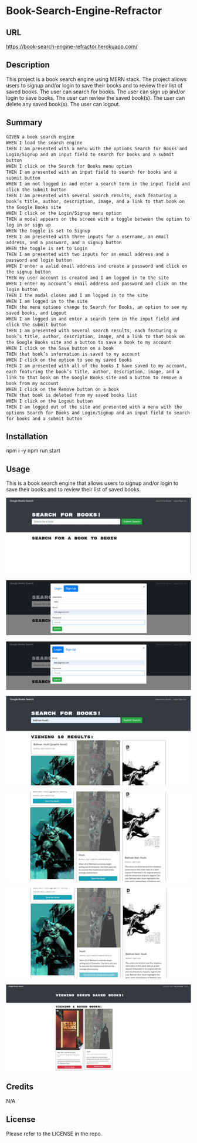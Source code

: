 # Book-Search-Engine-Refractor

## URL
https://book-search-engine-refractor.herokuapp.com/

## Description

This project is a book search engine using MERN stack.
The project allows users to signup and/or login to save their books and to review their list of saved books.
The user can search for books.
The user can sign up and/or login to save books.
The user can review the saved book(s).
The user can delete any saved book(s).
The user can logout.

## Summary

```
GIVEN a book search engine
WHEN I load the search engine
THEN I am presented with a menu with the options Search for Books and Login/Signup and an input field to search for books and a submit button
WHEN I click on the Search for Books menu option
THEN I am presented with an input field to search for books and a submit button
WHEN I am not logged in and enter a search term in the input field and click the submit button
THEN I am presented with several search results, each featuring a book’s title, author, description, image, and a link to that book on the Google Books site
WHEN I click on the Login/Signup menu option
THEN a modal appears on the screen with a toggle between the option to log in or sign up
WHEN the toggle is set to Signup
THEN I am presented with three inputs for a username, an email address, and a password, and a signup button
WHEN the toggle is set to Login
THEN I am presented with two inputs for an email address and a password and login button
WHEN I enter a valid email address and create a password and click on the signup button
THEN my user account is created and I am logged in to the site
WHEN I enter my account’s email address and password and click on the login button
THEN I the modal closes and I am logged in to the site
WHEN I am logged in to the site
THEN the menu options change to Search for Books, an option to see my saved books, and Logout
WHEN I am logged in and enter a search term in the input field and click the submit button
THEN I am presented with several search results, each featuring a book’s title, author, description, image, and a link to that book on the Google Books site and a button to save a book to my account
WHEN I click on the Save button on a book
THEN that book’s information is saved to my account
WHEN I click on the option to see my saved books
THEN I am presented with all of the books I have saved to my account, each featuring the book’s title, author, description, image, and a link to that book on the Google Books site and a button to remove a book from my account
WHEN I click on the Remove button on a book
THEN that book is deleted from my saved books list
WHEN I click on the Logout button
THEN I am logged out of the site and presented with a menu with the options Search for Books and Login/Signup and an input field to search for books and a submit button
```

## Installation

npm i -y
npm run start

## Usage

This is a book search engine that allows users to signup and/or login to save their books and to review their list of saved books.

![Book-Search-Engine-Main](assets/demo/Book-Search-Engine-Main.JPG)

![Book-Search-Engine-Signup](assets/demo/Book-Search-Engine-Signup.JPG)

![Book-Search-Engine-Login](assets/demo/Book-Search-Engine-Login.JPG)

![Book-Search-Engine-Search-Results](assets/demo/Book-Search-Engine-Search-Results.JPG)

![Book-Search-Engine-Search-Save-this-Book](assets/demo/Book-Search-Engine-Search-Save-this-Book.JPG)

![Book-Search-Engine-Book-Already-Saved](assets/demo/Book-Search-Engine-Book-Already-Saved.JPG)

![Book-Search-Engine-See-Your-Books](assets/demo/Book-Search-Engine-See-Your-Books.JPG)

## Credits

N/A

## License

Please refer to the LICENSE in the repo.
